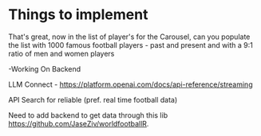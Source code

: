 # Things to implement

That's great, now in the list of player's for the Carousel, can you populate the list with 1000 famous football players - past and present and with a 9:1 ratio of men and women players

-Working On Backend

LLM Connect - https://platform.openai.com/docs/api-reference/streaming

API Search for reliable (pref. real time football data)

Need to add backend to get data through this lib https://github.com/JaseZiv/worldfootballR.

